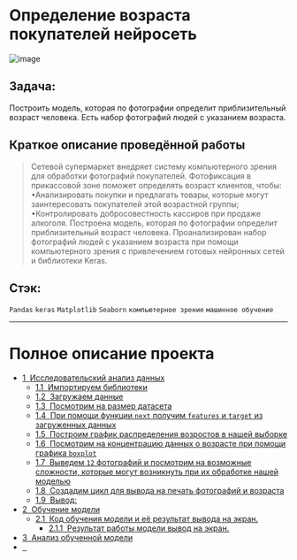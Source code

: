 # Определение возраста покупателей нейросеть
![image](https://user-images.githubusercontent.com/76148212/122682254-0b38bc80-d201-11eb-9ec4-700a05471eb7.png)

## Задача: <br>
Построить модель, которая по фотографии определит приблизительный возраст человека. Есть набор фотографий людей с указанием возраста.

## Краткое описание проведённой работы
> Сетевой супермаркет внедряет систему компьютерного зрения для обработки фотографий покупателей. Фотофиксация в прикассовой зоне поможет определять возраст клиентов, чтобы:
•Анализировать покупки и предлагать товары, которые могут заинтересовать покупателей этой возрастной группы;
•Контролировать добросовестность кассиров при продаже алкоголя.
Построена модель, которая по фотографии определит приблизительный возраст человека. 
Проанализирован набор фотографий людей с указанием возраста при помощи компьютерного зрения с привлечением готовых нейронных сетей и библиотеки Keras.
## Стэк:
`Pandas`
`keras`
`Matplotlib`
`Seaborn`
`компьютерное зрение`
`машинное обучение`

---
<h1>Полное описание проекта<span class="tocSkip"></span></h1>
<div class="toc"><ul class="toc-item"><li><span><a href="#Исследовательский-анализ-данных" data-toc-modified-id="Исследовательский-анализ-данных-1"><span class="toc-item-num">1&nbsp;&nbsp;</span>Исследовательский анализ данных</a></span><ul class="toc-item"><li><span><a href="#Импортируем-библиотеки" data-toc-modified-id="Импортируем-библиотеки-1.1"><span class="toc-item-num">1.1&nbsp;&nbsp;</span>Импортируем библиотеки</a></span></li><li><span><a href="#Загружаем-данные" data-toc-modified-id="Загружаем-данные-1.2"><span class="toc-item-num">1.2&nbsp;&nbsp;</span>Загружаем данные</a></span></li><li><span><a href="#Посмотрим-на-размер-датасета" data-toc-modified-id="Посмотрим-на-размер-датасета-1.3"><span class="toc-item-num">1.3&nbsp;&nbsp;</span>Посмотрим на размер датасета</a></span></li><li><span><a href="#При-помощи-функции-next-получим-features-и-target-из-загруженных-данных" data-toc-modified-id="При-помощи-функции-next-получим-features-и-target-из-загруженных-данных-1.4"><span class="toc-item-num">1.4&nbsp;&nbsp;</span>При помощи функции <code>next</code> получим <code>features</code> и <code>target</code> из загруженных данных</a></span></li><li><span><a href="#Построим-график-распределения-возростов-в-нашей-выборке" data-toc-modified-id="Построим-график-распределения-возростов-в-нашей-выборке-1.5"><span class="toc-item-num">1.5&nbsp;&nbsp;</span>Построим график распределения возростов в нашей выборке</a></span></li><li><span><a href="#Посмотрим-на-концентрацию-данных-о-возрасте-при-помощи-графика-boxplot" data-toc-modified-id="Посмотрим-на-концентрацию-данных-о-возрасте-при-помощи-графика-boxplot-1.6"><span class="toc-item-num">1.6&nbsp;&nbsp;</span>Посмотрим на концентрацию данных о возрасте при помощи графика <code>boxplot</code></a></span></li><li><span><a href="#Выведем-12-фотографий-и-посмотрим-на-возможные-сложности,-которые-могут-возникнуть-при-их-обработке-нашей-моделью" data-toc-modified-id="Выведем-12-фотографий-и-посмотрим-на-возможные-сложности,-которые-могут-возникнуть-при-их-обработке-нашей-моделью-1.7"><span class="toc-item-num">1.7&nbsp;&nbsp;</span>Выведем <code>12</code> фотографий и посмотрим на возможные сложности, которые могут возникнуть при их обработке нашей моделью</a></span></li><li><span><a href="#Создадим-цикл-для-вывода-на-печать-фотографий-и-возраста" data-toc-modified-id="Создадим-цикл-для-вывода-на-печать-фотографий-и-возраста-1.8"><span class="toc-item-num">1.8&nbsp;&nbsp;</span>Создадим цикл для вывода на печать фотографий и возраста</a></span></li><li><span><a href="#Вывод:" data-toc-modified-id="Вывод:-1.9"><span class="toc-item-num">1.9&nbsp;&nbsp;</span>Вывод:</a></span></li></ul></li><li><span><a href="#Обучение-модели" data-toc-modified-id="Обучение-модели-2"><span class="toc-item-num">2&nbsp;&nbsp;</span>Обучение модели</a></span><ul class="toc-item"><li><span><a href="#Код-обучения-модели-и-её-результат-вывода-на-экран." data-toc-modified-id="Код-обучения-модели-и-её-результат-вывода-на-экран.-2.1"><span class="toc-item-num">2.1&nbsp;&nbsp;</span>Код обучения модели и её результат вывода на экран.</a></span><ul class="toc-item"><li><span><a href="#Результат-работы-модели-вывод-на-экран." data-toc-modified-id="Результат-работы-модели-вывод-на-экран.-2.1.1"><span class="toc-item-num">2.1.1&nbsp;&nbsp;</span>Результат работы модели вывод на экран.</a></span></li></ul></li></ul></li><li><span><a href="#Анализ-обученной-модели" data-toc-modified-id="Анализ-обученной-модели-3"><span class="toc-item-num">3&nbsp;&nbsp;</span>Анализ обученной модели</a></span></li><li><span><a href="#Чек-лист" data-toc-modified-id="Чек-лист-4"><span class="toc-item-num">&nbsp;&nbsp;</span></li></ul></div>
